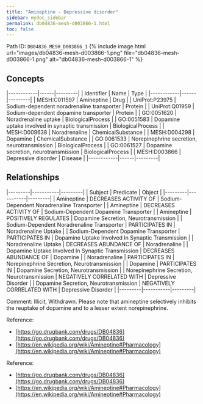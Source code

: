 ```yaml
---
title: "Amineptine - Depressive disorder"
sidebar: mydoc_sidebar
permalink: db04836-mesh-d003866-1.html
toc: false 
---
```



Path ID: `DB04836_MESH_D003866_1`
{% include image.html url="images/db04836-mesh-d003866-1.png" file="db04836-mesh-d003866-1.png" alt="db04836-mesh-d003866-1" %}

## Concepts

|------------|------|---------|
| Identifier | Name | Type    |
|------------|------|---------|
| MESH:C011597 | Amineptine | Drug |
| UniProt:P23975 | Sodium-dependent noradrenaline transporter | Protein |
| UniProt:Q01959 | Sodium-dependent dopamine transporter | Protein |
| GO:0051620 | Noradrenaline uptake | BiologicalProcess |
| GO:0051583 | Dopamine uptake involved in synaptic transmission | BiologicalProcess |
| MESH:D009638 | Noradrenaline | ChemicalSubstance |
| MESH:D004298 | Dopamine | ChemicalSubstance |
| GO:0061533 | Norepinephrine secretion, neurotransmission | BiologicalProcess |
| GO:0061527 | Dopamine secretion, neurotransmission | BiologicalProcess |
| MESH:D003866 | Depressive disorder | Disease |
|------------|------|---------|

## Relationships

|---------|-----------|---------|
| Subject | Predicate | Object  |
|---------|-----------|---------|
| Amineptine | DECREASES ACTIVITY OF | Sodium-Dependent Noradrenaline Transporter |
| Amineptine | DECREASES ACTIVITY OF | Sodium-Dependent Dopamine Transporter |
| Amineptine | POSITIVELY REGULATES | Dopamine Secretion, Neurotransmission |
| Sodium-Dependent Noradrenaline Transporter | PARTICIPATES IN | Noradrenaline Uptake |
| Sodium-Dependent Dopamine Transporter | PARTICIPATES IN | Dopamine Uptake Involved In Synaptic Transmission |
| Noradrenaline Uptake | DECREASES ABUNDANCE OF | Noradrenaline |
| Dopamine Uptake Involved In Synaptic Transmission | DECREASES ABUNDANCE OF | Dopamine |
| Noradrenaline | PARTICIPATES IN | Norepinephrine Secretion, Neurotransmission |
| Dopamine | PARTICIPATES IN | Dopamine Secretion, Neurotransmission |
| Norepinephrine Secretion, Neurotransmission | NEGATIVELY CORRELATED WITH | Depressive Disorder |
| Dopamine Secretion, Neurotransmission | NEGATIVELY CORRELATED WITH | Depressive Disorder |
|---------|-----------|---------|

Comment: Illicit, Withdrawn. Please note that amineptine selectively inhibits the reuptake of dopamine and to a lesser extent norepinephrine.

Reference: 
  - [https://go.drugbank.com/drugs/DB04836](https://go.drugbank.com/drugs/DB04836)
  - [https://en.wikipedia.org/wiki/Amineptine#Pharmacology](https://en.wikipedia.org/wiki/Amineptine#Pharmacology)

Reference: 
  - [https://go.drugbank.com/drugs/DB04836](https://go.drugbank.com/drugs/DB04836)
  - [https://en.wikipedia.org/wiki/Amineptine#Pharmacology](https://en.wikipedia.org/wiki/Amineptine#Pharmacology)
